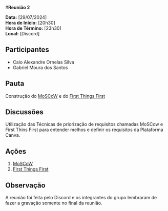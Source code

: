 #__Reunião 2__

**Data:** [29/07/2024]  
**Hora de Início:** [20h30]  
**Hora de Término:** [23h30]  
**Local:** [Discord]  

## Participantes

- Caio Alexandre Ornelas Silva
- Gabriel Moura dos Santos

## Pauta

Construção do [MoSCoW](moscow.md) e do [First Things First](first_things.md)

## Discussões

Utilização das Técnicas de priorização de requisitos chamadas MoSCow e First Thins First para entender melhos e definir os requisitos da Plataforma Canva.


## Ações

1. [MoSCoW](moscow.md)
2. [First Things First](first_things.md)

## Observação

A reunião foi feita pelo Discord e os integrantes do grupo lembraram de fazer a gravação somente no final da reunião.